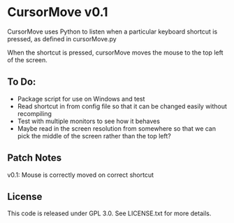 # CursorMove v0.1 #

CursorMove uses Python to listen when a particular keyboard shortcut is pressed, as defined in cursorMove.py

When the shortcut is pressed, cursorMove moves the mouse to the top left of the screen.

## To Do: ##

* Package script for use on Windows and test
* Read shortcut in from config file so that it can be changed easily without recompiling
* Test with multiple monitors to see how it behaves
* Maybe read in the screen resolution from somewhere so that we can pick the middle of the screen rather than the top left?

## Patch Notes ##

v0.1: Mouse is correctly moved on correct shortcut

## License ##

This code is released under GPL 3.0. See LICENSE.txt for more details.
